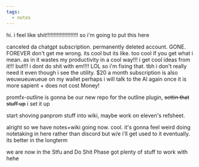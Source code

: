 ```yaml
---
tags:
  - notes
---
```

hi. i feel like shit!!!!!!!!!!!!!!!!!!!!! so i'm going to put this here

canceled da chatgpt subscription. permanently deleted account. GONE. FOREVER
don't get me wrong. its cool but its like. too cool if you get what i mean. as in it wastes my productivity in a cool way!!! i get cool ideas from it!!! but!!! i dont do shit with em!!!! LOL
so i'm fixing that. tbh i don't really need it even though i see the utility. $20 a month subscription is also weuwueuwueue on my wallet
perhaps i will talk to the AI again once it is more sapient + does not cost Money!

promfx-outline is gonna be our new repo for the outline plugin, ~~settin that stuff up~~ i set it up

start shoving panprom stuff into wiki, maybe work on eleven's refsheet.

alright so we have notes+wiki going now. cool.
it's gonna feel weird doing notetaking in here rather than discord but w/e 
i'll get used to it eventually. its better in the longterm

we are now in the Stfu and Do Shit Phase
got plenty of stuff to work with hehe